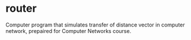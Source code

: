 # router
Computer program that simulates transfer of distance vector in computer network, prepaired for Computer Networks course.
